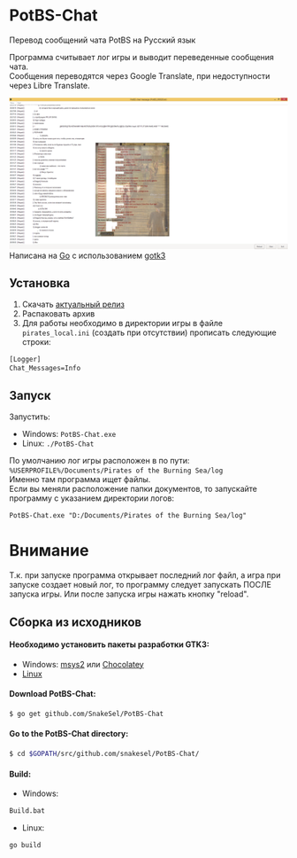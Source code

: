 # PotBS-Chat
Перевод сообщений чата PotBS на Русский язык

Программа считывает лог игры и выводит переведенные сообщения чата.  
Сообщения переводятся через Google Translate, при недоступности через Libre Translate.  

![](img/potbs_chat_clear.png)
Написана на [Go](https://golang.org/) с использованием [gotk3](https://github.com/gotk3/gotk3)

## Установка
1. Скачать [актуальный релиз](https://github.com/SnakeSel/PotBS-Chat/releases)
2. Распаковать архив
3. Для работы необходимо в директории игры в файле `pirates_local.ini` (создать при отсутствии) прописать следующие строки:
```
[Logger]
Chat_Messages=Info
```
## Запуск ##
Запустить:
- Windows: `PotBS-Chat.exe`
- Linux: `./PotBS-Chat`

По умолчанию лог игры расположен в по пути: `%USERPROFILE%/Documents/Pirates of the Burning Sea/log`  
Именно там программа ищет файлы.  
Если вы меняли расположение папки документов, то запускайте программу с указанием директории логов:  
```
PotBS-Chat.exe "D:/Documents/Pirates of the Burning Sea/log"
```
# Внимание #
Т.к. при запуске программа открывает последний лог файл, а игра при запуске создает новый лог, то 
программу следует запускать ПОСЛЕ запуска игры. Или после запуска игры нажать кнопку "reload".

## Сборка из исходников
#### Необходимо установить пакеты разработки GTK3:
- Windows: [msys2](https://www.gtk.org/docs/installations/windows/#using-gtk-from-msys2-packages) или [Chocolatey](https://github.com/gotk3/gotk3/wiki/Installing-on-Windows)
- [Linux](https://github.com/gotk3/gotk3/wiki/Installing-on-Linux)

#### Download PotBS-Chat:
```sh
$ go get github.com/SnakeSel/PotBS-Chat
```
#### Go to the PotBS-Chat directory:
```sh
$ cd $GOPATH/src/github.com/snakesel/PotBS-Chat/
```
#### Build:
- Windows:
```sh
Build.bat
```
- Linux:
```sh
go build
```



